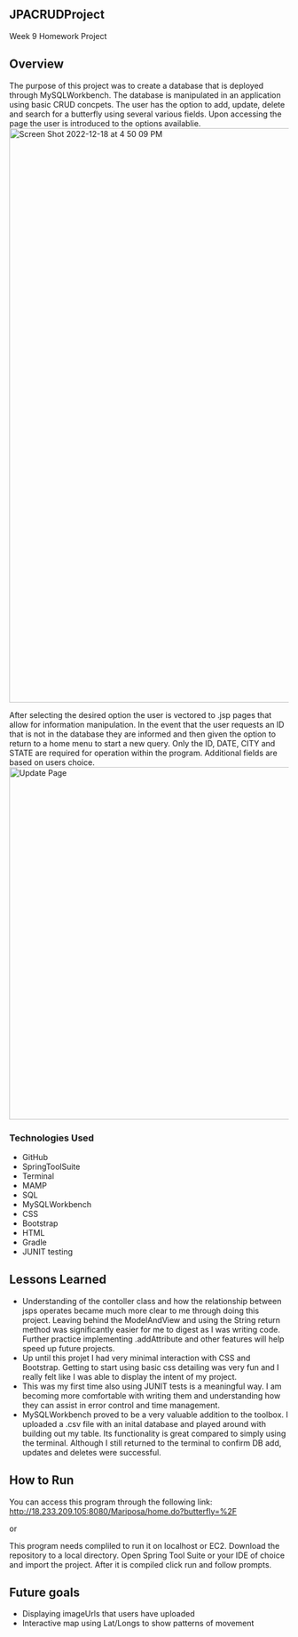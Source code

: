 ## JPACRUDProject
Week 9 Homework Project 
## Overview
The purpose of this project was to create a database that is deployed through MySQLWorkbench. The database is manipulated in an application using basic CRUD concpets. The user has the option to add, update, delete and search for a butterfly using several various fields. Upon accessing the page the user is introduced to the options availablie. 
<img width="1033" alt="Screen Shot 2022-12-18 at 4 50 09 PM" src="https://user-images.githubusercontent.com/113144309/208326011-64ca5fdc-1bc1-49b4-a958-11ebecd50fa8.png">

After selecting the desired option the user is vectored to .jsp pages that allow for information manipulation. In the event that the user requests an ID that is not in the database they are informed and then given the option to return to a home menu to start a new query. Only the ID, DATE, CITY and STATE are required for operation within the program. Additional fields are based on users choice. 
<img width="634" alt="Update Page" src="https://user-images.githubusercontent.com/113144309/208325980-bafd5bc0-491b-44f1-b6b5-07f5a544e6a1.png">

### Technologies Used
- GitHub
- SpringToolSuite
- Terminal
- MAMP 
- SQL
- MySQLWorkbench
- CSS
- Bootstrap
- HTML
- Gradle
- JUNIT testing

## Lessons Learned
- Understanding of the contoller class and how the relationship between jsps operates became much more clear to me through doing this project. Leaving behind the ModelAndView and using the String return method was significantly easier for me to digest as I was writing code. Further practice implementing .addAttribute and other features will help speed up future projects.
- Up until this projet I had very minimal interaction with CSS and Bootstrap. Getting to start using basic css detailing was very fun and I really felt like I was able to display the intent of my project.
- This was my first time also using JUNIT tests is a meaningful way. I am becoming more comfortable with writing them and understanding how they can assist in error control and time management.
- MySQLWorkbench proved to be a very valuable addition to the toolbox. I uploaded a .csv file with an inital database and played around with building out my table. Its functionality is great compared to simply using the terminal. Although I still returned to the terminal to confirm DB add, updates and deletes were successful. 

## How to Run

You can access this program through the following link: http://18.233.209.105:8080/Mariposa/home.do?butterfly=%2F

or

This program needs compliled to run it on localhost or EC2. Download the repository to a local directory. Open Spring Tool Suite or your IDE of choice and import the project. After it is compiled click run and follow prompts. 

## Future goals
- Displaying imageUrls that users have uploaded
- Interactive map using Lat/Longs to show patterns of movement 
